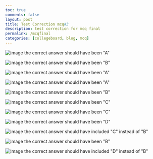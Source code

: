 ```yaml
---
toc: true
comments: false
layout: post
title: Test Correction mcq#3
description: test correction for mcq final
permalink: /mcqfinal
categories: [collegeboard, blog, mcq] 
---
```



![image](/Danish_Cookies/images/q2.png)
the correct answer should have been "A"

![image](/Danish_Cookies/images/qw.png)
the correct answer should have been "B"

![image](/Danish_Cookies/images/q8.png)
the correct answer should have been "A"

![image](/Danish_Cookies/images/q12-2.png)
the correct answer should have been "A"

![image](/Danish_Cookies/images/q19.png)
the correct answer should have been "B"

![image](/Danish_Cookies/images/q21.png)
the correct answer should have been "C"

![image](/Danish_Cookies/images/q24.png)
the correct answer should have been "C"

![image](/Danish_Cookies/images/q26.png)
the correct answer should have been "D"

![image](/Danish_Cookies/images/q28-2.png)
the correct answer should have included "C" instead of "B"

![image](/Danish_Cookies/images/q49.png)
the correct answer should have been "B"

![image](/Danish_Cookies/images/q50.png)
the correct answer should have included "D" instead of "B"



